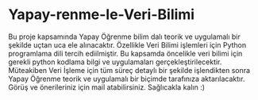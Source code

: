 # Yapay-renme-le-Veri-Bilimi
Bu proje kapsamında Yapay Öğrenme bilim dalı teorik ve uygulamalı bir şekilde uçtan uca ele alınacaktır. Özellikle Veri Bilimi işlemleri için Python programlama
dili tercih ediilmiştir. Bu kapsamda öncelikle veri bilimi için gerekli python kodlama bilgi ve uygulamaları gerçekleştirilecektir. Müteakiben Veri İşleme için
tüm süreç detaylı bir şekilde işlendikten sonra Yapay Öğrenme teorik ve uygulamalı bir biçimde tarafınıza aktarılacaktır. Görüş ve önerileriniz için mail atabilirsiniz.
Sağlıcakla kalın :) 
